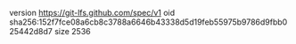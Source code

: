 version https://git-lfs.github.com/spec/v1
oid sha256:152f7fce08a6cb8c3788a6646b43338d5d19feb55975b9786d9fbb025442d8d7
size 2536
